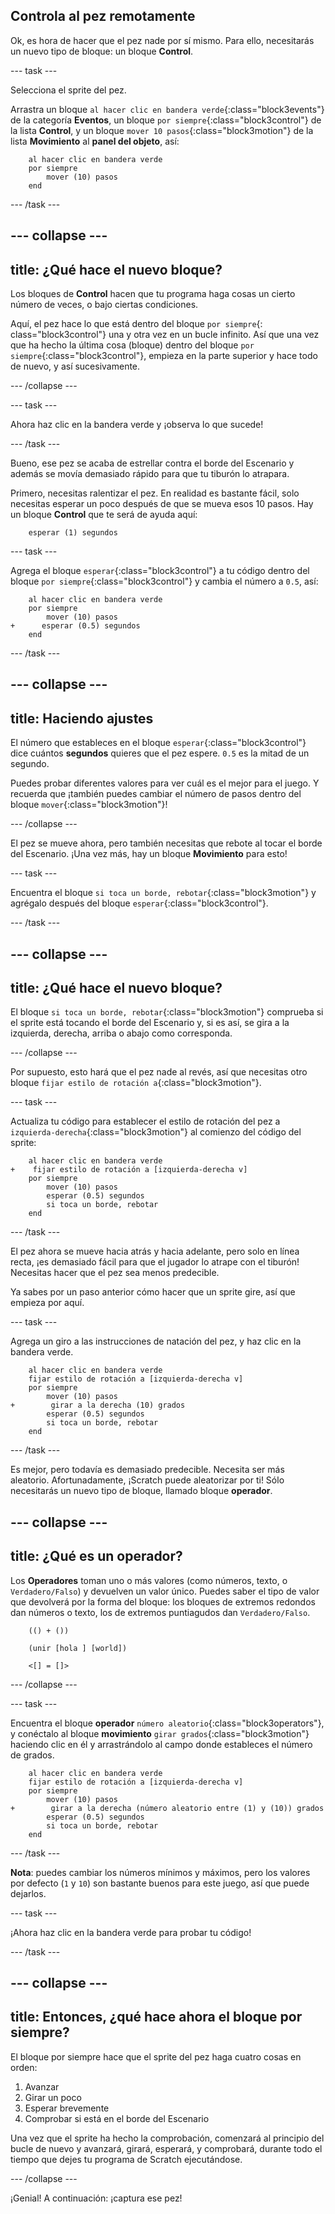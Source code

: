 ## Controla al pez remotamente

Ok, es hora de hacer que el pez nade por sí mismo. Para ello, necesitarás un nuevo tipo de bloque: un bloque **Control**.

\--- task \---

Selecciona el sprite del pez.

Arrastra un bloque `al hacer clic en bandera verde`{:class="block3events"} de la categoría **Eventos**, un bloque `por siempre`{:class="block3control"} de la lista **Control**, y un bloque `mover 10 pasos`{:class="block3motion"} de la lista **Movimiento** al **panel del objeto**, así:

```blocks3
    al hacer clic en bandera verde
    por siempre
        mover (10) pasos
    end
```

\--- /task \---

## \--- collapse \---

## title: ¿Qué hace el nuevo bloque?

Los bloques de **Control** hacen que tu programa haga cosas un cierto número de veces, o bajo ciertas condiciones.

Aquí, el pez hace lo que está dentro del bloque `por siempre`{: class="block3control"} una y otra vez en un bucle infinito. Así que una vez que ha hecho la última cosa (bloque) dentro del bloque `por siempre`{:class="block3control"}, empieza en la parte superior y hace todo de nuevo, y así sucesivamente.

\--- /collapse \---

\--- task \---

Ahora haz clic en la bandera verde y ¡observa lo que sucede!

\--- /task \---

Bueno, ese pez se acaba de estrellar contra el borde del Escenario y además se movía demasiado rápido para que tu tiburón lo atrapara.

Primero, necesitas ralentizar el pez. En realidad es bastante fácil, solo necesitas esperar un poco después de que se mueva esos 10 pasos. Hay un bloque **Control** que te será de ayuda aquí:

```blocks3
    esperar (1) segundos
```

\--- task \---

Agrega el bloque `esperar`{:class="block3control"} a tu código dentro del bloque `por siempre`{:class="block3control"} y cambia el número a `0.5`, así:

```blocks3
    al hacer clic en bandera verde
    por siempre
        mover (10) pasos
+      esperar (0.5) segundos
    end
```

\--- /task \---

## \--- collapse \---

## title: Haciendo ajustes

El número que estableces en el bloque `esperar`{:class="block3control"} dice cuántos **segundos** quieres que el pez espere. `0.5` es la mitad de un segundo.

Puedes probar diferentes valores para ver cuál es el mejor para el juego. Y recuerda que ¡también puedes cambiar el número de pasos dentro del bloque `mover`{:class="block3motion"}!

\--- /collapse \---

El pez se mueve ahora, pero también necesitas que rebote al tocar el borde del Escenario. ¡Una vez más, hay un bloque **Movimiento** para esto!

\--- task \---

Encuentra el bloque `si toca un borde, rebotar`{:class="block3motion"} y agrégalo después del bloque `esperar`{:class="block3control"}.

\--- /task \---

## \--- collapse \---

## title: ¿Qué hace el nuevo bloque?

El bloque `si toca un borde, rebotar`{:class="block3motion"} comprueba si el sprite está tocando el borde del Escenario y, si es así, se gira a la izquierda, derecha, arriba o abajo como corresponda.

\--- /collapse \---

Por supuesto, esto hará que el pez nade al revés, así que necesitas otro bloque `fijar estilo de rotación a`{:class="block3motion"}.

\--- task \---

Actualiza tu código para establecer el estilo de rotación del pez a `izquierda-derecha`{:class="block3motion"} al comienzo del código del sprite:

```blocks3
    al hacer clic en bandera verde
+    fijar estilo de rotación a [izquierda-derecha v]
    por siempre
        mover (10) pasos
        esperar (0.5) segundos
        si toca un borde, rebotar
    end
```

\--- /task \---

El pez ahora se mueve hacia atrás y hacia adelante, pero solo en línea recta, ¡es demasiado fácil para que el jugador lo atrape con el tiburón! Necesitas hacer que el pez sea menos predecible.

Ya sabes por un paso anterior cómo hacer que un sprite gire, así que empieza por aquí.

\--- task \---

Agrega un giro a las instrucciones de natación del pez, y haz clic en la bandera verde.

```blocks3
    al hacer clic en bandera verde
    fijar estilo de rotación a [izquierda-derecha v]
    por siempre
        mover (10) pasos
+        girar a la derecha (10) grados
        esperar (0.5) segundos
        si toca un borde, rebotar
    end
```

\--- /task \---

Es mejor, pero todavía es demasiado predecible. Necesita ser más aleatorio. Afortunadamente, ¡Scratch puede aleatorizar por ti! Sólo necesitarás un nuevo tipo de bloque, llamado bloque **operador**.

## \--- collapse \---

## title: ¿Qué es un operador?

Los **Operadores** toman uno o más valores (como números, texto, o `Verdadero/Falso`) y devuelven un valor único. Puedes saber el tipo de valor que devolverá por la forma del bloque: los bloques de extremos redondos dan números o texto, los de extremos puntiagudos dan `Verdadero/Falso`.

```blocks3
    (() + ())

    (unir [hola ] [world])

    <[] = []>
```

\--- /collapse \---

\--- task \---

Encuentra el bloque **operador** `número aleatorio`{:class="block3operators"}, y conéctalo al bloque **movimiento** `girar grados`{:class="block3motion"} haciendo clic en él y arrastrándolo al campo donde estableces el número de grados.

```blocks3
    al hacer clic en bandera verde
    fijar estilo de rotación a [izquierda-derecha v]
    por siempre
        mover (10) pasos
+        girar a la derecha (número aleatorio entre (1) y (10)) grados
        esperar (0.5) segundos
        si toca un borde, rebotar
    end
```

\--- /task \---

**Nota**: puedes cambiar los números mínimos y máximos, pero los valores por defecto (`1` y `10`) son bastante buenos para este juego, así que puede dejarlos.

\--- task \---

¡Ahora haz clic en la bandera verde para probar tu código!

\--- /task \---

## \--- collapse \---

## title: Entonces, ¿qué hace ahora el bloque por siempre?

El bloque por siempre hace que el sprite del pez haga cuatro cosas en orden:

1. Avanzar
2. Girar un poco
3. Esperar brevemente
4. Comprobar si está en el borde del Escenario

Una vez que el sprite ha hecho la comprobación, comenzará al principio del bucle de nuevo y avanzará, girará, esperará, y comprobará, durante todo el tiempo que dejes tu programa de Scratch ejecutándose.

\--- /collapse \---

¡Genial! A continuación: ¡captura ese pez!